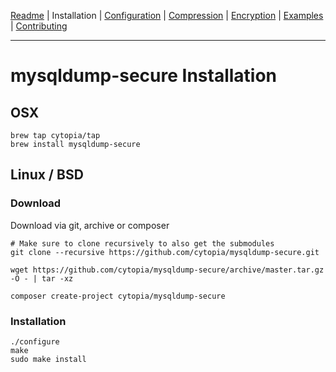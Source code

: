 [Readme](https://github.com/cytopia/mysqldump-secure/blob/master/README.md) |
Installation |
[Configuration](https://github.com/cytopia/mysqldump-secure/blob/master/doc/SETUP.md) |
[Compression](https://github.com/cytopia/mysqldump-secure/blob/master/doc/COMPRESSION.md) |
[Encryption](https://github.com/cytopia/mysqldump-secure/blob/master/doc/ENCRYPTION.md) |
[Examples](https://github.com/cytopia/mysqldump-secure/blob/master/doc/EXAMPLES.md) |
[Contributing](https://github.com/cytopia/mysqldump-secure/blob/master/CONTRIBUTING.md)

---

# mysqldump-secure Installation

## OSX

```shell
brew tap cytopia/tap
brew install mysqldump-secure
```

## Linux / BSD

### Download

Download via git, archive or composer
```shell
# Make sure to clone recursively to also get the submodules
git clone --recursive https://github.com/cytopia/mysqldump-secure.git
```

```shell
wget https://github.com/cytopia/mysqldump-secure/archive/master.tar.gz -O - | tar -xz
```

```shell
composer create-project cytopia/mysqldump-secure
```

### Installation

```shell
./configure
make
sudo make install
```


